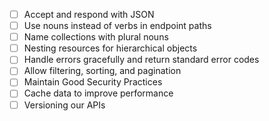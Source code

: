 - [ ] Accept and respond with JSON
- [ ] Use nouns instead of verbs in endpoint paths
- [ ] Name collections with plural nouns
- [ ] Nesting resources for hierarchical objects
- [ ] Handle errors gracefully and return standard error codes
- [ ] Allow filtering, sorting, and pagination
- [ ] Maintain Good Security Practices
- [ ] Cache data to improve performance
- [ ] Versioning our APIs